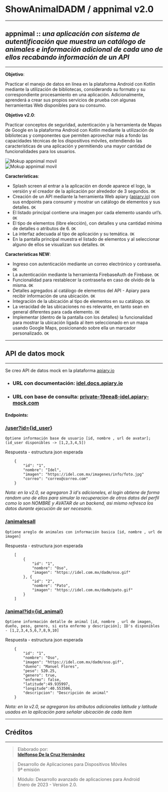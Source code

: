 # **ShowAnimalDADM / appnimal v2.0**
***
## **app**nimal :: *una aplicación con sistema de autentificación que muestra un catálogo de animales e información adicional de cada uno de ellos recabando información de un API*
***

**Objetivo**: 

Practicar el manejo de datos en línea en la plataforma Android con Kotlin mediante la utilización de bibliotecas, considerando su formato y su correspondiente procesamiento en una aplicación. Adicionalmente, aprenderá a crear sus propios servicios de prueba con algunas herramientas Web disponibles para su consumo.

**Objetivo v2.0**:

Practicar conceptos de seguridad, autenticación y la herramienta de Mapas de Google en la plataforma Android con Kotlin mediante la utilización de bibliotecas y componentes que permiten aprovechar más a fondo las capacidades técnicas de los dispositivos móviles, extendiendo las características de una aplicación y permitiendo una mayor cantidad de funcionalidades para los usuarios.

![Mokup appnimal movil](https://idel.com.mx/dadm/mokup.jpg)  
![Mokup appnimal movil](https://idel.com.mx/dadm/mock2.jpg)  

**Características**:
* Splash screen al entrar a la aplicación en donde aparece el logo, la versión y el creador de la aplicación por alrededor de 3 segundos. `OK`
* Creación de un API mediante la herramienta Web apiary ([apiary.io](https://apiary.io/)) con sus endpoints para consumir y mostrar un catálogo de elementos y sus detalles. `OK`
* El listado principal contiene una imagen por cada elemento usando url’s. `OK`
* El tipo de elementos (libre elección), con detalles y una cantidad mínima de detalles o atributos de 6. `OK`
* La interfaz adecuada al tipo de aplicación y su temática. `OK`
* En la pantalla principal muestra el listado de elementos y al seleccionar alguno de ellos se visualizan sus detalles. `OK`

**Características NEW**:

* Ingreso con autenticación mediante un correo electrónico y contraseña. `OK`
* La autenticación mediante la herramienta FirebaseAuth de Firebase. `OK`
* Funcionalidad para restablecer la contraseña en caso de olvido de la misma. `OK`
* Detalles agregados al catálogo de elementos del API - Apiary para recibir información de una ubicación. `OK`
* Integración de la ubicación al tipo de elementos en su catálogo. `OK`
* La veracidad de las ubicaciones no es relevante, en tanto sean en general diferentes para cada elemento. `OK`
* Implementar (dentro de la pantalla con los detalles) la funcionalidad para mostrar la ubicación ligada al item seleccionado en un mapa usando Google Maps, posicionando sobre ella un marcador personalizado. `OK`

***
## **API de datos mock**
***
Se creo API de datos mock en la plataforma [apiary.io](https://apiary.io/) 

- ### URL con documentación: [idel.docs.apiary.io](https://idel.docs.apiary.io/)
- ### URL con base de consulta: [private-19eea8-idel.apiary-mock.com](https://private-19eea8-idel.apiary-mock.com/)

#### Endpoints:

### [/user?id={id_user}](https://private-19eea8-idel.apiary-mock.com/user?id=1)

`Optiene información base de usuario [id, nombre , url de avatar]; (id_user disponibles -> [1,2,3,4,5])`

Respuesta - estructura json esperada  
~~~
    {
        "id": "1",
        "nombre": "Idel",
        "imagen": "https://idel.com.mx/imagenes/info/foto.jpg"
        "correo": "correo@correo.com"
    }
~~~
_Nota: en la v2.0, se agregaron 3 id's adicioneles, el login obtiene de forma random uno de ellos para simular la recuperacion de otros datos del perfil como lo son NOMBRE y AVATAR de un backend, asi mismo refresca los datos durante ejecución de ser necesario._


### [/animalesall](https://private-19eea8-idel.apiary-mock.com/animalesall)
`Optiene areglo de animales con información basica [id, nombre , url de imagen]`

Respuesta - estructura json esperada
~~~
    [
        {
            "id": "1",
            "nombre": "Oso",
            "imagen": "https://idel.com.mx/dadm/oso.gif"
        }, {
            "id": "2",
            "nombre": "Pato",
            "imagen": "https://idel.com.mx/dadm/pato.gif"
        }
    ]
~~~

### [/animal?id={id_animal}](https://private-19eea8-idel.apiary-mock.com/animal?id=1)
`Optiene información detalle de animal [id, nombre , url de imagen, dueño, peso, genero, si esta enfermo y descripción]; ID's disponibles - [1,2,3,4,5,6,7,8,9,10]`

Respuesta - estructura json esperada
~~~
    {
        "id": "1",
        "nombre": "Oso",
        "imagen": "https://idel.com.mx/dadm/oso.gif",
        "dueno": "Manuel Flores",
        "peso": 520.25,
        "genero": true,
        "enfermo": false,
        "latitude":49.935997,
        "longitude":40.553506,
        "descripcion": "Descripción de animal"
    }
~~~
_Nota: en la v2.0, se agregaron los atributos adicionales latitude y latitude usados en la aplicación para señalar ubicación de cada item_
***
## **Créditos**
***
>Elaborado por:  
**[Idelfonso De la Cruz Hernández](https://idel.com.mx/)**  
  
>Desarrollo de Aplicaciones para Dispositivos Móviles  
9ª emisión  
  
>Módulo: Desarrollo avanzado de aplicaciones para Android  
Enero de 2023 - Version 2.0.